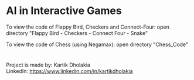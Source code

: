# AI in Interactive Games

To view the code of Flappy Bird, Checkers and Connect-Four: open directory "Flappy Bird - Checkers - Connect Four - Snake"

To view the code of Chess (using Negamax): open directory "Chess_Code"

#

Project is made by:
Kartik Dholakia \
LinkedIn: https://www.linkedin.com/in/kartikdholakia